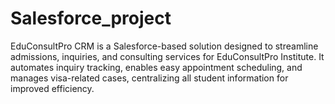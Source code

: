 # Salesforce_project
EduConsultPro CRM is a Salesforce-based solution designed to streamline admissions, inquiries, and consulting services for EduConsultPro Institute. It automates inquiry tracking, enables easy appointment scheduling, and manages visa-related cases, centralizing all student information for improved efficiency. 

